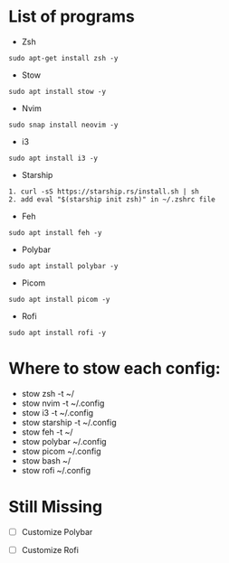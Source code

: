 # List of programs

- Zsh
```
sudo apt-get install zsh -y
```
- Stow
```
sudo apt install stow -y
```
- Nvim
```
sudo snap install neovim -y
```
- i3
```
sudo apt install i3 -y
```
- Starship
```
1. curl -sS https://starship.rs/install.sh | sh
2. add eval "$(starship init zsh)" in ~/.zshrc file
```
- Feh
```
sudo apt install feh -y
```
- Polybar
```
sudo apt install polybar -y
```
- Picom
```
sudo apt install picom -y
```
- Rofi
```
sudo apt install rofi -y
```
# Where to stow each config:

- stow zsh -t ~/
- stow nvim -t ~/.config
- stow i3 -t ~/.config
- stow starship -t ~/.config
- stow feh -t ~/
- stow polybar ~/.config
- stow picom ~/.config
- stow bash ~/
- stow rofi ~/.config


# Still Missing

- [ ] Customize Polybar
- [ ] Customize Rofi





